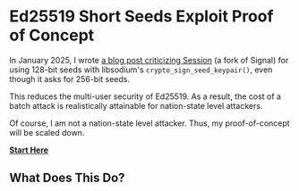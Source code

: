 # Ed25519 Short Seeds Exploit Proof of Concept

In January 2025, I wrote [a blog post criticizing Session](https://soatok.blog/2025/01/14/dont-use-session-signal-fork/)
(a fork of Signal) for using 128-bit seeds with libsodium's `crypto_sign_seed_keypair()`, even though it asks for 
256-bit seeds.

This reduces the multi-user security of Ed25519. As a result, the cost of a batch attack is realistically attainable for
nation-state level attackers. 

Of course, I am not a nation-state level attacker. Thus, my proof-of-concept will be scaled down.

**[Start Here](exploit/demo1)**

## What Does This Do?


